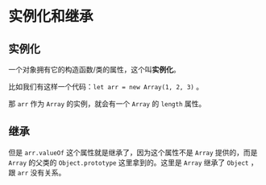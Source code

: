 # 实例化和继承

## 实例化

一个对象拥有它的构造函数/类的属性，这个叫**实例化**。

比如我们有这样一个代码：`let arr = new Array(1, 2, 3)` 。

那 `arr` 作为 `Array` 的实例，就会有一个 `Array` 的 `length` 属性。

## 继承

但是 `arr.valueOf` 这个属性就是继承了，因为这个属性不是 `Array` 提供的，而是 `Array` 的父类的 `Object.prototype` 这里拿到的。这里是 `Array` 继承了 `Object` ，跟 `arr` 没有关系。
